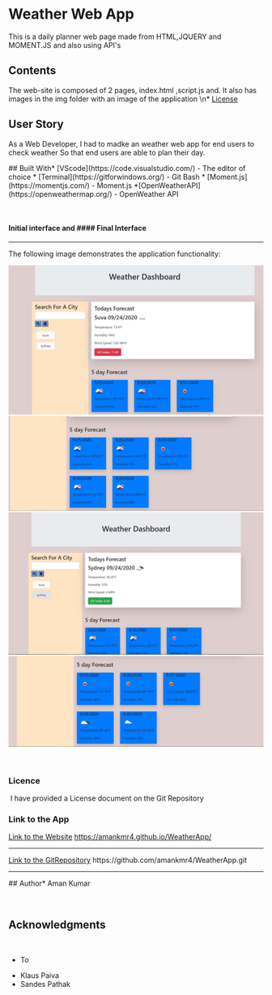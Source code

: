 # Weather Web App
This is a daily planner web page made from HTML,JQUERY and MOMENT.JS and also using API's
​
## Contents
The web-site is composed of 2 pages, index.html ,script.js and. It also has images in the img folder with an image of the application
\n* [License](#License)
​
## User Story
<p>
As a Web Developer,
I had to madke an weather web app for end users to check weather
So that end users are able to plan their day.
</p>
​
## Built With
​
* [VScode](https://code.visualstudio.com/) - The editor of choice
* [Terminal](https://gitforwindows.org/) - Git Bash
* [Moment.js](https://momentjs.com/) - Moment.js
*[OpenWeatherAPI](https://openweathermap.org/) - OpenWeather API
 
​
#### Initial interface and #### Final Interface
<hr>

The following image demonstrates the application functionality:

![WeatherWebApp-Picture1](./Assets/Images/imagered.JPG)
![WeatherWebApp-Picture2](./Assets/Images/imagered1.JPG)
![WeatherWebApp-Picture3](./Assets/Images/imagegreen2.JPG)
![WeatherWebApp-Picture4](./Assets/Images/imagegreen3.JPG)

​
​
### Licence
​
I have provided a License document on the Git Repository
​
### Link to the App
<a href="https://amankmr4.github.io/WeatherApp/">Link to the Website</a>
https://amankmr4.github.io/WeatherApp/

<hr>
<a href="https://github.com/amankmr4/WeatherApp.git">Link to the GitRepository</a>
https://github.com/amankmr4/WeatherApp.git

<hr>
​
## Author
​
* Aman Kumar

​
## Acknowledgments
​
* To 
- Klaus Paiva
- Sandes Pathak
